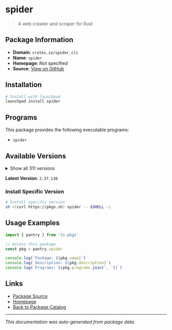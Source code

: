 # spider

> A web crawler and scraper for Rust

## Package Information

- **Domain**: `crates.io/spider_cli`
- **Name**: `spider`
- **Homepage**: Not specified
- **Source**: [View on GitHub](https://github.com/pkgxdev/pantry/tree/main/projects/crates.io/spider_cli/package.yml)

## Installation

```bash
# Install with launchpad
launchpad install spider
```

## Programs

This package provides the following executable programs:

- `spider`

## Available Versions

<details>
<summary>Show all 311 versions</summary>

- `2.37.130`, `2.37.122`, `2.37.120`, `2.37.104`, `2.37.91`
- `2.37.90`, `2.37.89`, `2.37.79`, `2.37.73`, `2.37.54`
- `2.37.53`, `2.37.52`, `2.37.51`, `2.37.18`, `2.37.13`
- `2.37.6`, `2.37.2`, `2.37.1`, `2.36.123`, `2.36.117`
- `2.36.112`, `2.36.105`, `2.36.98`, `2.36.94`, `2.36.77`
- `2.36.73`, `2.36.69`, `2.36.67`, `2.36.63`, `2.36.61`
- `2.36.53`, `2.36.34`, `2.36.6`, `2.36.5`, `2.36.2`
- `2.35.18`, `2.35.13`, `2.35.5`, `2.35.4`, `2.34.5`
- `2.34.3`, `2.34.2`, `2.33.11`, `2.33.1`, `2.33.0`
- `2.32.9`, `2.32.6`, `2.32.3`, `2.32.2`, `2.32.1`
- `2.31.8`, `2.31.4`, `2.31.1`, `2.30.23`, `2.30.3`
- `2.30.1`, `2.28.3`, `2.28.2`, `2.28.0`, `2.27.66`
- `2.27.63`, `2.27.57`, `2.27.50`, `2.27.47`, `2.27.45`
- `2.27.44`, `2.27.27`, `2.27.26`, `2.27.25`, `2.27.17`
- `2.27.16`, `2.27.15`, `2.27.14`, `2.27.13`, `2.27.8`
- `2.27.5`, `2.27.3`, `2.27.2`, `2.27.0`, `2.26.27`
- `2.26.25`, `2.26.19`, `2.26.17`, `2.26.12`, `2.26.11`
- `2.26.3`, `2.26.1`, `2.26.0`, `2.25.3`, `2.25.1`
- `2.25.0`, `2.24.14`, `2.24.13`, `2.24.12`, `2.24.11`
- `2.24.10`, `2.24.9`, `2.24.8`, `2.24.7`, `2.24.6`
- `2.23.6`, `2.23.2`, `2.22.19`, `2.22.17`, `2.22.15`
- `2.22.14`, `2.22.13`, `2.22.12`, `2.22.11`, `2.22.10`
- `2.22.8`, `2.22.7`, `2.22.6`, `2.22.5`, `2.22.2`
- `2.21.33`, `2.21.31`, `2.21.27`, `2.21.25`, `2.21.21`
- `2.21.18`, `2.21.15`, `2.21.11`, `2.21.5`, `2.21.0`
- `2.20.6`, `2.20.5`, `2.19.0`, `2.18.0`, `2.16.0`
- `2.15.0`, `2.14.0`, `2.13.100`, `2.13.99`, `2.13.97`
- `2.13.96`, `2.13.95`, `2.13.93`, `2.13.89`, `2.13.88`
- `2.13.84`, `2.13.82`, `2.13.80`, `2.13.78`, `2.13.76`
- `2.13.74`, `2.13.64`, `2.13.63`, `2.13.57`, `2.13.56`
- `2.13.50`, `2.13.47`, `2.13.45`, `2.13.36`, `2.13.33`
- `2.13.32`, `2.13.31`, `2.13.30`, `2.13.21`, `2.13.20`
- `2.13.5`, `2.13.3`, `2.13.0`, `2.12.12`, `2.12.10`
- `2.12.9`, `2.12.6`, `2.12.5`, `2.12.4`, `2.12.1`
- `2.11.20`, `2.11.19`, `2.11.18`, `2.11.17`, `2.11.16`
- `2.11.15`, `2.11.14`, `2.11.12`, `2.11.8`, `2.11.6`
- `2.11.2`, `2.11.1`, `2.11.0`, `2.10.27`, `2.10.26`
- `2.10.24`, `2.10.23`, `2.10.22`, `2.10.21`, `2.10.20`
- `2.10.19`, `2.10.14`, `2.10.13`, `2.10.11`, `2.10.10`
- `2.10.9`, `2.10.8`, `2.10.6`, `2.10.4`, `2.10.3`
- `2.10.0`, `2.9.15`, `2.9.9`, `2.9.8`, `2.9.6`
- `2.9.4`, `2.9.3`, `2.9.2`, `2.9.0`, `2.8.29`
- `2.8.27`, `2.8.26`, `2.8.25`, `2.8.23`, `2.8.22`
- `2.8.21`, `2.8.20`, `2.8.18`, `2.8.15`, `2.8.14`
- `2.8.13`, `2.8.12`, `2.8.10`, `2.8.8`, `2.8.7`
- `2.8.6`, `2.8.5`, `2.8.4`, `2.8.3`, `2.7.1`
- `2.6.34`, `2.6.33`, `2.6.32`, `2.6.27`, `2.6.22`
- `2.6.15`, `2.6.14`, `2.6.11`, `2.6.10`, `2.6.9`
- `2.6.8`, `2.6.7`, `2.6.5`, `2.6.4`, `2.6.2`
- `2.6.1`, `2.6.0`, `2.5.3`, `2.5.2`, `2.5.1`
- `2.5.0`, `2.4.1`, `2.4.0`, `2.3.5`, `2.3.3`
- `2.3.1`, `2.3.0`, `2.2.18`, `2.2.16`, `2.2.15`
- `2.2.14`, `2.2.13`, `2.2.12`, `2.2.11`, `2.2.10`
- `2.2.6`, `2.2.5`, `2.2.4`, `2.2.3`, `2.2.2`
- `2.2.1`, `2.1.9`, `2.1.8`, `2.1.3`, `2.1.2`
- `2.0.20`, `2.0.18`, `2.0.17`, `2.0.15`, `2.0.14`
- `2.0.13`, `2.0.6`, `2.0.5`, `2.0.3`, `2.0.2`
- `2.0.1`, `1.99.30`, `1.99.28`, `1.99.27`, `1.99.24`
- `1.99.21`, `1.99.20`, `1.99.19`, `1.99.18`, `1.99.17`
- `1.99.16`, `1.99.15`, `1.99.10`, `1.99.9`, `1.99.8`
- `1.99.7`, `1.99.5`, `1.99.4`, `1.99.3`, `1.99.2`
- `1.99.1`, `1.99.0`, `1.98.8`, `1.98.7`, `1.98.6`
- `1.98.4`

</details>

**Latest Version**: `2.37.130`

### Install Specific Version

```bash
# Install specific version
sh <(curl https://pkgx.sh) spider -- $SHELL -i
```

## Usage Examples

```typescript
import { pantry } from 'ts-pkgx'

// Access this package
const pkg = pantry.spider

console.log(`Package: ${pkg.name}`)
console.log(`Description: ${pkg.description}`)
console.log(`Programs: ${pkg.programs.join(', ')}`)
```

## Links

- [Package Source](https://github.com/pkgxdev/pantry/tree/main/projects/crates.io/spider_cli/package.yml)
- [Homepage](#)
- [Back to Package Catalog](../../../package-catalog.md)

---

*This documentation was auto-generated from package data.*
